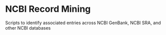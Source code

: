 # NCBI Record Mining
Scripts to identify associated entries across NCBI GenBank, NCBI SRA, and other NCBI databases
